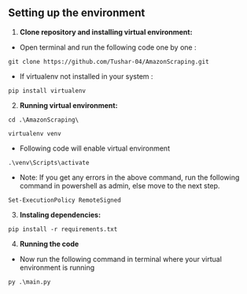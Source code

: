 ## Setting up the environment
1. **Clone repository and installing virtual environment:** 
- Open terminal and run the following code one by one :
```
git clone https://github.com/Tushar-04/AmazonScraping.git
```

- If virtualenv not installed in your system :

```
pip install virtualenv
```
2. **Running virtual environment:**

```
cd .\AmazonScraping\
```

```
virtualenv venv
```
- Following code will enable virtual environment
```
.\venv\Scripts\activate
```
- Note: If you get any errors in the above command, run the following command in powershell as admin, else move to the next step.
```
Set-ExecutionPolicy RemoteSigned
```

3. **Instaling dependencies:**

```
pip install -r requirements.txt
```
4. **Running the code**
- Now run the following command in terminal where your virtual environment is running
```
py .\main.py
```

